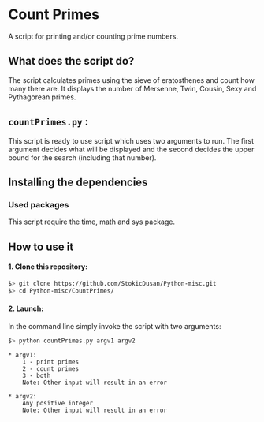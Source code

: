 # Count Primes

A script for printing and/or counting prime numbers.

## What does the script do?
The script calculates primes using the sieve of eratosthenes and count how many there are. 
It displays the number of Mersenne, Twin, Cousin, Sexy and Pythagorean primes.

## `countPrimes.py` :
This script is ready to use script which uses two arguments to run. The first argument decides what will be displayed and the second decides the upper bound for the search (including that number).


## Installing the dependencies

### Used packages
This script require the time, math and sys package.

## How to use it
#### 1. Clone this repository:
```zsh
$> git clone https://github.com/StokicDusan/Python-misc.git
$> cd Python-misc/CountPrimes/
```
#### 2. Launch:
In the command line simply invoke the script with two arguments:
```zsh
$> python countPrimes.py argv1 argv2
```
```
* argv1:
    1 - print primes
    2 - count primes
    3 - both
    Note: Other input will result in an error

* argv2:
    Any positive integer
    Note: Other input will result in an error
```